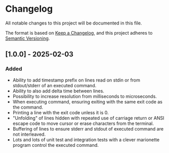 # Changelog

All notable changes to this project will be documented in this file.

The format is based on [Keep a Changelog](https://keepachangelog.com/en/1.1.0/),
and this project adheres to [Semantic Versioning](https://semver.org/spec/v2.0.0.html).


## [1.0.0] - 2025-02-03

### Added
- Ability to add timestamp prefix on lines read on stdin or from stdout/stderr of an executed
  command.
- Ability to also add delta time between lines.
- Possibility to increase resolution from milliseconds to microseconds.
- When executing command, ensuring exiting with the same exit code as the command.
- Printing a line with the exit code unless it is 0.
- "Unfolding" of lines hidden with repeated use of carriage return or ANSI escape code to move
  cursor or erase characters from the terminal.
- Buffering of lines to ensure stderr and stdout of executed command are not interleaved.
- Lots and lots of unit test and integration tests with a clever marionette program control the
  executed command.

